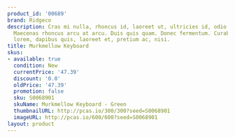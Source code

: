 ```yaml
---
product_id: '00689'
brand: Ridgeco
description: Cras mi nulla, rhoncus id, laoreet ut, ultricies id, odio.Donec imperdiet.
  Maecenas rhoncus arcu at arcu. Duis quis quam. Donec fermentum. Curabitur augue
  lorem, dapibus quis, laoreet et, pretium ac, nisi.
title: Murkmellow Keyboard
skus:
- available: true
  condition: New
  currentPrice: '47.39'
  discount: '0.0'
  oldPrice: '47.39'
  promotion: false
  sku: S0068901
  skuName: Murkmellow Keyboard - Green
  thumbnailURL: http://pcas.io/300/300?seed=S0068901
  imageURL: http://pcas.io/600/600?seed=S0068901
layout: product
---
```

